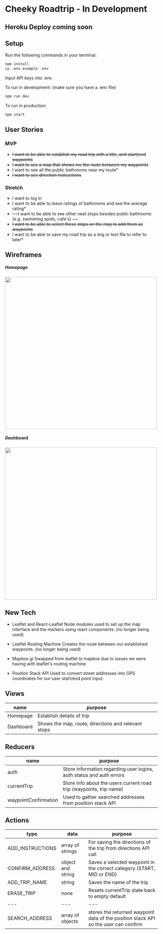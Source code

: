 # Cheeky Roadtrip - In Development
## Heroku Deploy coming soon


## Setup

Run the following commands in your terminal:

```sh
npm install
cp .env.example .env
```
Input API keys into .env

To run in development: (make sure you have a .env file)
```sh
npm run dev
```

To run in production:
```sh
npm start
```

## User Stories
### MVP
* ~~I want to be able to establish my road trip with a title, and start/end waypoints~~
* ~~I want to see a map that shows me the route between my waypoints~~
* I want to see all the public bathrooms near my route*
* ~~I want to see direction instructions~~

### Stretch
* I want to log in
* I want to be able to leave ratings of bathrooms and see the average rating*
* ~~I want to be able to see other neat stops besides public bathrooms (e.g. swimming spots, cafe's) ~~
* ~~I want to be able to select these stops on the map to add them as waypoints~~
* I want to be able to save my road trip as a img or text file to refer to later*

## Wireframes

##### Homepage

<img src="readme-images/update-landing-page.jpg" width="500">


##### Dashboard

<img src="readme-images/update-dashboard.jpg" width="500">

## New Tech

* Leaflet and React-Leaflet
Node modules used to set up the map interface and the markers using react components. (no longer being used)

* Leaflet Routing Machine
Creates the route between our established waypoints. (no longer being used)

* Mapbox.gl
Swapped from leaflet to mapbox due to issues we were having with leaflet's routing machine

* Position Stack API
Used to convert street addresses into GPS coordinates for our user start/end point input.


## Views
| name | purpose |
| --- | --- |
| Homepage | Establish details of trip |
| Dashboard | Shows the map, route, directions and relevant stops |


## Reducers

  | name | purpose |
  | --- | --- |
  | auth | Store information regarding user logins, auth status and auth errors |
  | currentTrip | Store info about the users current road trip (waypoints, trip name) |
  | waypointConfirmation | Used to gather searched addresses from position stack API |
  
## Actions


  | type | data | purpose |
  | --- | --- | --- |
  | ADD_INSTRUCTIONS | array of strings | For saving the directions of the trip from directions API call |
  | CONFIRM_ADDRESS | object and string | Saves a selected waypoint in the correct category (START, MID or END) |
  | ADD_TRIP_NAME | string | Saves the name of the trip |
  | ERASE_TRIP | none | Resets currentTrip state back to empty default |
  | --- | --- | --- |
  | SEARCH_ADDRESS | array of objects | stores the returned waypoint data of the position stack API so the user can confirm |

